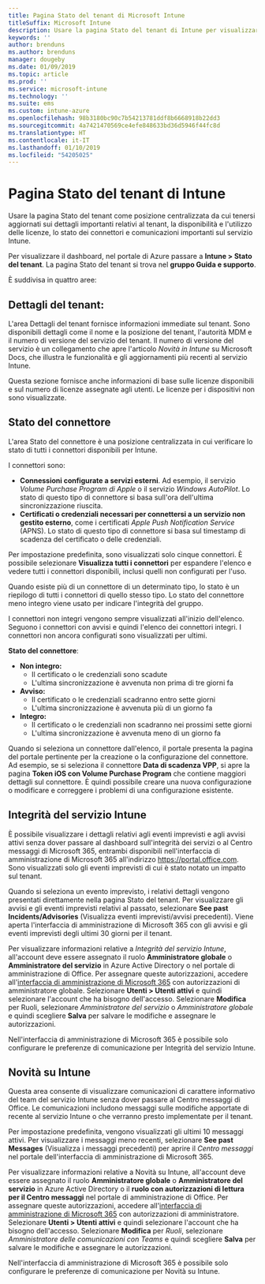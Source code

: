 ```yaml
---
title: Pagina Stato del tenant di Microsoft Intune
titleSuffix: Microsoft Intune
description: Usare la pagina Stato del tenant di Intune per visualizzare dettagli importanti sul tenant senza uscire dal portale di Intune
keywords: ''
author: brenduns
ms.author: brenduns
manager: dougeby
ms.date: 01/09/2019
ms.topic: article
ms.prod: ''
ms.service: microsoft-intune
ms.technology: ''
ms.suite: ems
ms.custom: intune-azure
ms.openlocfilehash: 98b3180bc90c7b54213781ddf8b6668918b22dd3
ms.sourcegitcommit: 4a7421470569ce4efe848633bd36d5946f44fc8d
ms.translationtype: HT
ms.contentlocale: it-IT
ms.lasthandoff: 01/10/2019
ms.locfileid: "54205025"
---
```

# <a name="intune-tenant-status-page"></a>Pagina Stato del tenant di Intune
Usare la pagina Stato del tenant come posizione centralizzata da cui tenersi aggiornati sui dettagli importanti relativi al tenant, la disponibilità e l'utilizzo delle licenze, lo stato dei connettori e comunicazioni importanti sul servizio Intune.  

Per visualizzare il dashboard, nel portale di Azure passare a **Intune > Stato del tenant**.  La pagina Stato del tenant si trova nel **gruppo Guida e supporto**.  

È suddivisa in quattro aree:

## <a name="tenant-details"></a>Dettagli del tenant:
L'area Dettagli del tenant fornisce informazioni immediate sul tenant. Sono disponibili dettagli come il nome e la posizione del tenant, l'autorità MDM e il numero di versione del servizio del tenant. Il numero di versione del servizio è un collegamento che apre l'articolo *Novità in Intune* su Microsoft Docs, che illustra le funzionalità e gli aggiornamenti più recenti al servizio Intune.  

Questa sezione fornisce anche informazioni di base sulle licenze disponibili e sul numero di licenze assegnate agli utenti. Le licenze per i dispositivi non sono visualizzate.

## <a name="connector-status"></a>Stato del connettore
L'area Stato del connettore è una posizione centralizzata in cui verificare lo stato di tutti i connettori disponibili per Intune.  

I connettori sono:
- **Connessioni configurate a servizi esterni**. Ad esempio, il servizio *Volume Purchase Program di Apple* o il servizio *Windows AutoPilot*.  Lo stato di questo tipo di connettore si basa sull'ora dell'ultima sincronizzazione riuscita.
- **Certificati o credenziali necessari per connettersi a un servizio non gestito esterno**, come i certificati *Apple Push Notification Service* (APNS). Lo stato di questo tipo di connettore si basa sul timestamp di scadenza del certificato o delle credenziali.  

Per impostazione predefinita, sono visualizzati solo cinque connettori. È possibile selezionare **Visualizza tutti i connettori** per espandere l'elenco e vedere tutti i connettori disponibili, inclusi quelli non configurati per l'uso.  

Quando esiste più di un connettore di un determinato tipo, lo stato è un riepilogo di tutti i connettori di quello stesso tipo. Lo stato del connettore meno integro viene usato per indicare l'integrità del gruppo.  

I connettori non integri vengono sempre visualizzati all'inizio dell'elenco. Seguono i connettori con avvisi e quindi l'elenco dei connettori integri. I connettori non ancora configurati sono visualizzati per ultimi.

**Stato del connettore**:
- **Non integro:**
    - Il certificato o le credenziali sono scadute
    - L'ultima sincronizzazione è avvenuta non prima di tre giorni fa
- **Avviso:**
    - Il certificato o le credenziali scadranno entro sette giorni
    - L'ultima sincronizzazione è avvenuta più di un giorno fa
- **Integro:**
    - Il certificato o le credenziali non scadranno nei prossimi sette giorni
    - L'ultima sincronizzazione è avvenuta meno di un giorno fa  

Quando si seleziona un connettore dall'elenco, il portale presenta la pagina del portale pertinente per la creazione o la configurazione del connettore.  Ad esempio, se si seleziona il connettore **Data di scadenza VPP**, si apre la pagina **Token iOS con Volume Purchase Program** che contiene maggiori dettagli sul connettore. È quindi possibile creare una nuova configurazione o modificare e correggere i problemi di una configurazione esistente.  

## <a name="intune-service-health"></a>Integrità del servizio Intune  
È possibile visualizzare i dettagli relativi agli eventi imprevisti e agli avvisi attivi senza dover passare al dashboard sull'integrità dei servizi o al Centro messaggi di Microsoft 365, entrambi disponibili nell'interfaccia di amministrazione di Microsoft 365 all'indirizzo https://portal.office.com. Sono visualizzati solo gli eventi imprevisti di cui è stato notato un impatto sul tenant.  

Quando si seleziona un evento imprevisto, i relativi dettagli vengono presentati direttamente nella pagina Stato del tenant. Per visualizzare gli avvisi e gli eventi imprevisti relativi al passato, selezionare **See past Incidents/Advisories** (Visualizza eventi imprevisti/avvisi precedenti). Viene aperta l'interfaccia di amministrazione di Microsoft 365 con gli avvisi e gli eventi imprevisti degli ultimi 30 giorni per il tenant.  

Per visualizzare informazioni relative a *Integrità del servizio Intune*, all'account deve essere assegnato il ruolo **Amministratore globale** o **Amministratore del servizio** in Azure Active Directory o nel portale di amministrazione di Office. Per assegnare queste autorizzazioni, accedere all'[interfaccia di amministrazione di Microsoft 365](https://portal.officeppe.com/AdminPortal/Home#/homepage) con autorizzazioni di amministratore globale. Selezionare **Utenti > Utenti attivi** e quindi selezionare l'account che ha bisogno dell'accesso. Selezionare **Modifica** per Ruoli, selezionare *Amministratore del servizio* o *Amministratore globale* e quindi scegliere **Salva** per salvare le modifiche e assegnare le autorizzazioni.  

Nell'interfaccia di amministrazione di Microsoft 365 è possibile solo configurare le preferenze di comunicazione per Integrità del servizio Intune.

## <a name="intune-news"></a>Novità su Intune  
Questa area consente di visualizzare comunicazioni di carattere informativo del team del servizio Intune senza dover passare al Centro messaggi di Office. Le comunicazioni includono messaggi sulle modifiche apportate di recente al servizio Intune o che verranno presto implementate per il tenant.  

Per impostazione predefinita, vengono visualizzati gli ultimi 10 messaggi attivi. Per visualizzare i messaggi meno recenti, selezionare **See past Messages** (Visualizza i messaggi precedenti) per aprire il *Centro messaggi* nel portale dell'interfaccia di amministrazione di Microsoft 365.  

Per visualizzare informazioni relative a Novità su Intune, all'account deve essere assegnato il ruolo **Amministratore globale** o **Amministratore del servizio** in Azure Active Directory o il **ruolo con autorizzazioni di lettura per il Centro messaggi** nel portale di amministrazione di Office.  Per assegnare queste autorizzazioni, accedere all'[interfaccia di amministrazione di Microsoft 365](https://portal.officeppe.com/AdminPortal/Home#/homepage) con autorizzazioni di amministratore. Selezionare **Utenti > Utenti attivi** e quindi selezionare l'account che ha bisogno dell'accesso. Selezionare **Modifica** per *Ruoli*, selezionare *Amministratore delle comunicazioni con Teams* e quindi scegliere **Salva** per salvare le modifiche e assegnare le autorizzazioni.  

Nell'interfaccia di amministrazione di Microsoft 365 è possibile solo configurare le preferenze di comunicazione per Novità su Intune.
